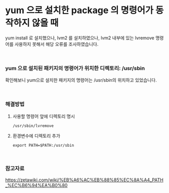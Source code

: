 # yum 으로 설치한 package 의 명령어가 동작하지 않을 때

yum install 로 설치했으나, lvm2 를 설치하였으나, lvm2 내부에 있는 lvremove 명령어를 사용하지 못해서 해당 오류를 조사하였습니다.

<br>

### yum 으로 설치된 패키지의 명령어가 위치한 디렉토리: /usr/sbin

확인해보니 yum으로 설치한 패키지의 명령어는 /usr/sbin의 위치하고 있었습니다.

<br>

### 해결방법

1. 사용할 명령어 앞에 디렉토리 명시

   `/usr/sbin/lvremove`

2. 환경변수에 디렉토리 추가

   `export PATH=$PATH:/usr/sbin`

<br>

### 참고자료

https://zetawiki.com/wiki/%EB%A6%AC%EB%88%85%EC%8A%A4_PATH_%EC%B6%94%EA%B0%80